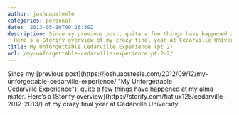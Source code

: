 ```yaml
---
author: joshuapsteele
categories: personal
date: '2013-05-10T09:26:30Z'
description: Since my previous post, quite a few things have happened at my alma mater.
  Here’s a Storify overview of my crazy final year at Cedarville University.
title: My Unforgettable Cedarville Experience (pt 2)
url: /my-unforgettable-cedarville-experience-pt-2-2/
---
```


<div class="sfy-html"><div class="s-story noborder"><div class="s-header">Since my [previous post](https://joshuapsteele.com/2012/09/12/my-unforgettable-cedarville-experience/ "My Unforgettable Cedarville Experience"), quite a few things have happened at my alma mater. Here’s a [Storify overview](https://storify.com/fiatlux125/cedarville-2012-2013/) of my crazy final year at Cedarville University.

</div></div></div>